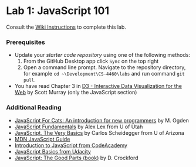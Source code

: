 # Lab 1: JavaScript 101
Consult the [Wiki Instructions](https://github.gatech.edu/CS4460-Spring2018/Labs/wiki/Lab-1%3A-Javascript-101) to complete this lab.

### Prerequisites
* Update your *starter code repository* using one of the following methods:
    1. From the GitHub Desktop app click `Sync` on the top right
    2. Open a command line prompt. Navigate to the repository directory, for example `cd ~\Development\CS-4460\labs` and run command `git pull`.
* You have read Chapter 3 in [D3 - Interactive Data Visualization for the Web](http://chimera.labs.oreilly.com/books/1230000000345/ch03.html#_javascript) by Scott Murray (only the JavaScript section)

### Additional Reading

* [JavaScript For Cats: An introduction for new programmers](http://jsforcats.com/) by M. Ogden
* [JavaScript Fundamentals](http://dataviscourse.net/2015/lectures/lecture-javascript/) by Alex Lex from U of Utah
* [JavaScript, The Very Basics](https://cscheid.net/courses/spr15/cs444/lectures/week3.html) by Carlos Scheidegger from U of Arizona
* [MDN JavaScript Guide](https://developer.mozilla.org/en-US/docs/Web/JavaScript/Guide)
* [Introduction to JavaScript from CodeAcademy](https://www.codecademy.com/learn/introduction-to-javascript)
* [JavaScript Basics from Udacity](https://www.udacity.com/course/javascript-basics--ud804)
* [JavaScript: The Good Parts (book)](https://www.amazon.com/JavaScript-Good-Parts-Douglas-Crockford/dp/0596517742#) by D. Crockford
